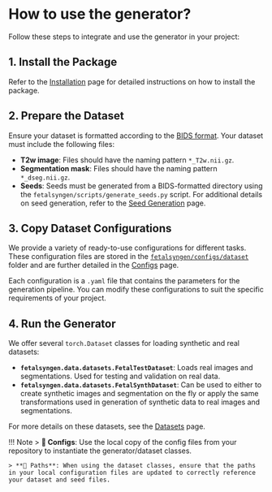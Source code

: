 # How to use the generator?

Follow these steps to integrate and use the generator in your project:

## 1. Install the Package
Refer to the [Installation](index.md#installation) page for detailed instructions on how to install the package.

## 2. Prepare the Dataset
Ensure your dataset is formatted according to the [BIDS format](https://bids.neuroimaging.io/). Your dataset must include the following files:

- **T2w image**: Files should have the naming pattern `*_T2w.nii.gz`.
- **Segmentation mask**: Files should have the naming pattern `*_dseg.nii.gz`.
- **Seeds**: Seeds must be generated from a BIDS-formatted directory using the `fetalsyngen/scripts/generate_seeds.py` script. For additional details on seed generation, refer to the [Seed Generation](seed_generation.md) page.

## 3. Copy Dataset Configurations

We provide a variety of ready-to-use configurations for different tasks. These configuration files are stored in the [`fetalsyngen/configs/dataset`](https://github.com/Medical-Image-Analysis-Laboratory/fetalsyngen/tree/dev/configs/dataset) folder and are further detailed in the [Configs](configs.md) page.

Each configuration is a `.yaml` file that contains the parameters for the generation pipeline. You can modify these configurations to suit the specific requirements of your project.

## 4. Run the Generator

We offer several `torch.Dataset` classes for loading synthetic and real datasets:

- **`fetalsyngen.data.datasets.FetalTestDataset`**: Loads real images and segmentations. Used for testing and validation on real data.
- **`fetalsyngen.data.datasets.FetalSynthDataset`**: Can be used to either to create synthetic images and segmentation on the fly or apply the same transformations used in generation of synthetic data to real images and segmentations.

For more details on these datasets, see the [Datasets](datasets.md) page.

!!! Note
    > **📝 Configs**: Use the local copy of the config files from your repository to instantiate the generator/dataset classes.

    > **📝 Paths**: When using the dataset classes, ensure that the paths in your local configuration files are updated to correctly reference your dataset and seed files.


